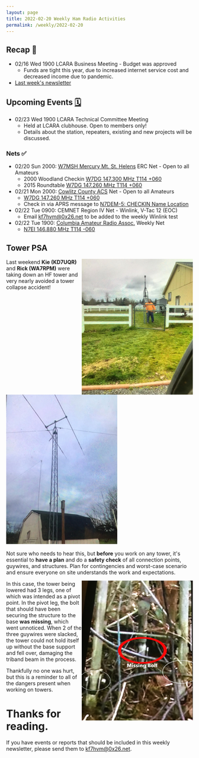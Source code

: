 ```yaml
---
layout: page
title: 2022-02-20 Weekly Ham Radio Activities
permalink: /weekly/2022-02-20
---
```


## Recap 🔁

- 02/16 Wed 1900 LCARA Business Meeting - Budget was approved
  - Funds are tight this year, due to increased internet service cost
    and decreased income due to pandemic.
- [Last week's newsletter](/weekly/2022-02-13)

## Upcoming Events [🗓](/calendar)

- 02/23 Wed 1900 LCARA Technical Committee Meeting
  - Held at LCARA clubhouse. Open to members only!
  - Details about the station, repeaters, existing and new projects will be discussed.

### Nets ✅

- 02/20 Sun 2000: [W7MSH Mercury Mt. St. Helens](https://www.w7msh.org) ERC Net - Open to all Amateurs
  - 2000 Woodland Checkin [W7DG 147.300 MHz T114 +060](https://www.repeaterbook.com/repeaters/details.php?state_id=53&ID=412)
  - 2015 Roundtable [W7DG 147.260 MHz T114 +060](https://www.repeaterbook.com/repeaters/details.php?ID=408&state_id=53)
- 02/21 Mon 2000: [Cowlitz County ACS](http://cowlitzradio.org/) Net - Open to all Amateurs
  - [W7DG 147.260 MHz T114 +060](https://www.repeaterbook.com/repeaters/details.php?ID=408&state_id=53)
  - Check in via APRS message to [N7DEM-5: CHECKIN Name Location](https://aprs.fi/?c=message&call=N7DEM-5)
- 02/22 Tue 0900: CEMNET Region IV Net - Winlink, V-Tac 12 (EOC)
  - Email [kf7hvm@0x26.net](mailto:kf7hvm@0x26.net) to be added to the weekly
    Winlink test
- 02/22 Tue 1900: [Columbia Amateur Radio Assoc.](http://www.n7ei.org/) Weekly Net
  - [N7EI 146.880 MHz T114 -060](https://www.repeaterbook.com/repeaters/details.php?ID=142&state_id=41)

## Tower PSA

[<img style="float: right" width=300 src="/images/weekly/2022-02-20_tower_kie.jpg">](/images/weekly/2022-02-20_tower_kie.jpg)

Last weekend **Kie (KD7UQR)** and **Rick (WA7RPM)** were taking down an HF
tower and very nearly avoided a tower collapse accident!

[<img width=300 src="/images/weekly/2022-02-20_tower_standing.jpg">](/images/weekly/2022-02-20_tower_standing.jpg)

Not sure who needs to hear this, but **before** you work on any tower, 
it's essential to **have a plan** and do a **safety check** of all connection
points, guywires, and structures. Plan for contingencies and worst-case
scenario and ensure everyone on site understands the work and expectations.

[<img style="float: right" width=300 src="/images/weekly/2022-02-20_tower_base.jpg">](/images/weekly/2022-02-20_tower_base.jpg)

In this case, the tower being lowered had 3 legs, one of which was intended as
a pivot point. In the pivot leg, the bolt that should have been securing the
structure to the base **was missing**, which went unnoticed. When 2 of the
three guywires were slacked, the tower could not hold itself up without the
base support and fell over, damaging the triband beam in the process.

Thankfully no one was hurt, but this is a reminder to all of the dangers
present when working on towers.

# Thanks for reading. 

If you have events or reports that should be included in this weekly
newsletter, please send them to [kf7hvm@0x26.net](mailto:kf7hvm@0x26.net).

